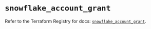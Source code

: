 # `snowflake_account_grant`

Refer to the Terraform Registry for docs: [`snowflake_account_grant`](https://registry.terraform.io/providers/snowflake-labs/snowflake/0.82.0/docs/resources/account_grant).
